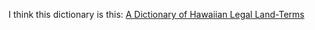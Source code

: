I think this dictionary is this:
[A Dictionary of Hawaiian Legal Land-Terms](https://books.google.co.fr/books/about/A_Dictionary_of_Hawaiian_Legal_Land_Term.html?id=nOYUAWISHxEC&redir_esc=y)
